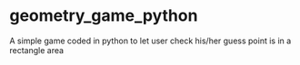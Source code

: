# geometry_game_python
A simple game coded in python to let user check his/her guess point is in a rectangle area
